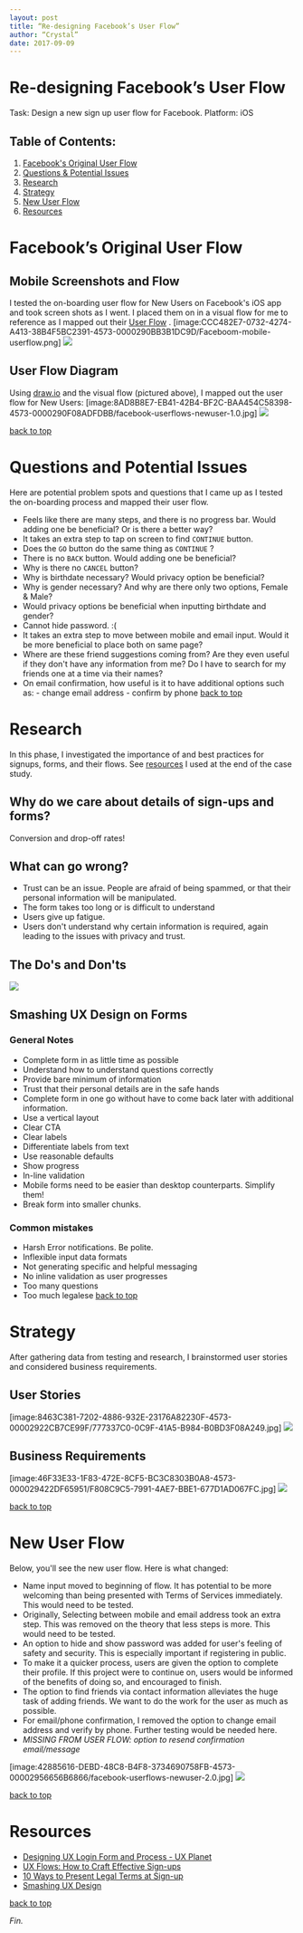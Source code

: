 ```yaml
---
layout: post
title: “Re-designing Facebook’s User Flow”
author: “Crystal”
date: 2017-09-09
---
```

# Re-designing Facebook’s User Flow
 <a name=“topofpage”></a>
Task: Design a new sign up user flow for Facebook.
Platform: iOS

## Table of Contents:
1. [Facebook's Original User Flow](#original) 
2. [Questions & Potential Issues](#problems) 
3. [Research](#research) 
4. [Strategy](#strategy)
5. [New User Flow](#new) 
6. [Resources](#resources) 



# <a name=“original”>Facebook’s Original User Flow</a>
## Mobile Screenshots and Flow
I tested the on-boarding user flow for New Users on Facebook's iOS app and took screen shots as I went. I placed them on in a visual flow for me to reference as I mapped out their [User Flow](#oguserflow) .
[image:CCC482E7-0732-4274-A413-38B4F5BC2391-4573-0000290BB3B1DC9D/Faceboom-mobile-userflow.png]
![](https://static.notion-static.com/d890b6a2e61c40b18f29802ae43bbae3/Faceboom-mobile-userflow.png)

## <a name=“oguserflow”>User Flow Diagram </a>
Using [draw.io](http://draw.io) and the visual flow (pictured above), I mapped out the user flow for New Users:
[image:8AD8B8E7-EB41-42B4-BF2C-BAA454C58398-4573-0000290F08ADFDBB/facebook-userflows-newuser-1.0.jpg]
![](https://static.notion-static.com/740b782b853a41d4ad844973cfd12241/facebook-userflows-newuser-1.0.jpg)

 [back to top](#topofpage) 


# Questions and Potential Issues
Here are potential problem spots and questions that I came up as I tested the on-boarding process and mapped their user flow.
- Feels like there are many steps, and there is no progress bar. Would adding one be beneficial? Or is there a better way?
- It takes an extra step to tap on screen to find `CONTINUE` button.
- Does the `GO` button do the same thing as `CONTINUE` ?
- There is no `BACK` button. Would adding one be beneficial?
- Why is there no `CANCEL` button?
- Why is birthdate necessary? Would privacy option be beneficial?
- Why is gender necessary? And why are there only two options, Female & Male?
- Would privacy options be beneficial when inputting birthdate and gender?
- Cannot hide password. :(
- It takes an extra step to move between mobile and email input. Would it be more beneficial to place both on same page?
- Where are these friend suggestions coming from? Are they even useful if they don't have any information from me? Do I have to search for my friends one at a time via their names?
- On email confirmation, how useful is it to have additional options such as:
	  - change email address
	  - confirm by phone
 [back to top](#topofpage) 


#  <a name=“research”>Research</a>
In this phase, I investigated the importance of and best practices for signups, forms, and their flows. See [resources](#resources) I used at the end of the case study.

## Why do we care about details of sign-ups and forms?
Conversion and drop-off rates! 

## What can go wrong?
- Trust can be an issue. People are afraid of being spammed, or that their personal information will be manipulated.
- The form takes too long or is difficult to understand
- Users give up fatigue.
- Users don't understand why certain information is required, again leading to the issues with privacy and trust.

## The Do's and Don'ts
![](https://static.notion-static.com/99419468-c8fc-4ffe-9293-c3b12e80b13a/B046129F-58D0-4B09-A464-09E6C0756F08.png)

## Smashing UX Design on Forms
### General Notes
- Complete form in as little time as possible
- Understand how to understand questions correctly
- Provide bare minimum of information
- Trust that their personal details are in the safe hands
- Complete form in one go without have to come back later with additional information.
- Use a vertical layout
- Clear CTA
- Clear labels
- Differentiate labels from text
- Use reasonable defaults
- Show progress
- In-line validation
- Mobile forms need to be easier than desktop counterparts. Simplify them!
- Break form into smaller chunks.
### Common mistakes
- Harsh Error notifications. Be polite.
- Inflexible input data formats
- Not generating specific and helpful messaging
- No inline validation as user progresses
- Too many questions
- Too much legalese
 [back to top](#topofpage)

#  <a name=“strategy”>Strategy</a>
After gathering data from testing and research, I brainstormed user stories and considered business requirements.

## User Stories
[image:8463C381-7202-4886-932E-23176A82230F-4573-00002922CB7CE99F/777337C0-0C9F-41A5-B984-B0BD3F08A249.jpg]
![](https://static.notion-static.com/22510552-819d-48f7-a502-8ff9ab913017/777337C0-0C9F-41A5-B984-B0BD3F08A249.png)

## Business Requirements
[image:46F33E33-1F83-472E-8CF5-BC3C8303B0A8-4573-000029422DF65951/F808C9C5-7991-4AE7-BBE1-677D1AD067FC.jpg]
![](https://static.notion-static.com/9da25dd5-1b12-4a76-a4dd-cdbb40f11eac/F808C9C5-7991-4AE7-BBE1-677D1AD067FC.png)

 [back to top](#topofpage)

#  <a name=“new”>New User Flow</a>
Below, you'll see the new user flow. Here is what changed:

- Name input moved to beginning of flow. It has potential to be more welcoming than being presented with Terms of Services immediately. This would need to be tested.
- Originally, Selecting between mobile and email address took an extra step. This was removed on the theory that less steps is more. This would need to be tested.
- An option to hide and show password was added for user's feeling of safety and security. This is especially important if registering in public.
- To make it a quicker process, users are given the option to complete their profile. If this project were to continue on, users would be informed of the benefits of doing so, and encouraged to finish.
- The option to find friends via contact information alleviates the huge task of adding friends. We want to do the work for the user as much as possible.
- For email/phone confirmation, I removed the option to change email address and verify by phone. Further testing would be needed here.
- *MISSING FROM USER FLOW: option to resend confirmation email/message*

[image:42885616-DEBD-48C8-B4F8-3734690758FB-4573-00002956656B6866/facebook-userflows-newuser-2.0.jpg]
![](https://static.notion-static.com/0777cd79e31f462eaadeda8b057a38d0/facebook-userflows-newuser-2.0.jpg)

 [back to top](#topofpage)

#  <a name=“resources”>Resources</a>
* [Designing UX Login Form and Process - UX Planet](https://uxplanet.org/designing-ux-login-form-and-process-8b17167ed5b9)
* [UX Flows: How to Craft Effective Sign-ups](https://www.dtelepathy.com/blog/design/ux-flows-sign-ups)
* [10 Ways to Present Legal Terms at Sign-up](https://www.pactsafe.com/blog/10-ways-to-present-legal-terms-at-sign-up)
* [Smashing UX Design](https://www.goodreads.com/book/show/8675550-smashing-ux-design)

 [back to top](#topofpage)

 _Fin._
